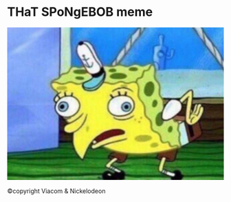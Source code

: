 # THaT SPoNgEBOB meme

![©copyright Viacom & Nickelodeon](https://raw.githubusercontent.com/Jadens-arc/that-spongebob-meme/main/assets/large.jpg)

©copyright Viacom & Nickelodeon
